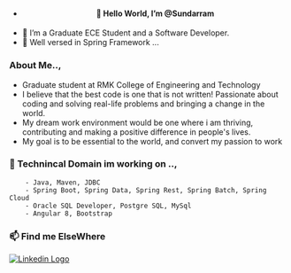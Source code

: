 - <h4 align = "center"> 👋 Hello World, I’m @Sundarram </h4>
- 👀 I’m a Graduate ECE Student and a Software Developer. 
- 🌱 Well versed in Spring Framework ...
### About Me..,
- Graduate student at RMK College of Engineering and Technology
- I believe that the best code is one that is not written! Passionate about coding and solving real-life problems and bringing a change in the world.
- My dream work environment would be one where i am thriving, contributing and making a positive difference in people's lives.
- My goal is to be essential to the world, and convert my passion to work

### 💞️ Technincal Domain im working on ..,


        - Java, Maven, JDBC 
        - Spring Boot, Spring Data, Spring Rest, Spring Batch, Spring Cloud
        - Oracle SQL Developer, Postgre SQL, MySql
        - Angular 8, Bootstrap
        
        
### 📫 Find me ElseWhere

 [![Linkedin Logo](https://img.shields.io/badge/-LinkedIn-blue?style=flat-square&logo=Linkedin&logoColor=white)](https://www.linkedin.com/in/sundarram-t-72687114b/)   
 
<!---
Sundarreva/Sundarreva is a ✨ special ✨ repository because its `README.md` (this file) appears on your GitHub profile.
You can click the Preview link to take a look at your changes.
--->
